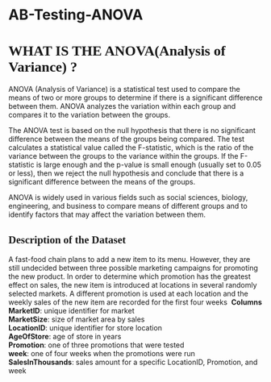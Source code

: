 # AB-Testing-ANOVA
# <span style="font-family:cursive;">WHAT IS THE ANOVA(Analysis of Variance) ? </span>

ANOVA (Analysis of Variance) is a statistical test used to compare the means of two or more groups to determine if there is a significant difference between them. ANOVA analyzes the variation within each group and compares it to the variation between the groups.

The ANOVA test is based on the null hypothesis that there is no significant difference between the means of the groups being compared. The test calculates a statistical value called the F-statistic, which is the ratio of the variance between the groups to the variance within the groups. If the F-statistic is large enough and the p-value is small enough (usually set to 0.05 or less), then we reject the null hypothesis and conclude that there is a significant difference between the means of the groups.

ANOVA is widely used in various fields such as social sciences, biology, engineering, and business to compare means of different groups and to identify factors that may affect the variation between them.
## <span style="font-family:Broadway;">**Description of the Dataset**</span>
A fast-food chain plans to add a new item to its menu. However, they are still undecided between three possible marketing campaigns for promoting the new product. In order to determine which promotion has the greatest effect on sales, the new item is introduced at locations in several randomly selected markets. A different promotion is used at each location and the weekly sales of the new item are recorded for the first four weeks
​
**Columns** </br>
 **MarketID**: unique identifier for market</br>
 **MarketSize**: size of market area by sales</br>
 **LocationID**: unique identifier for store location</br>
 **AgeOfStore**: age of store in years</br>
 **Promotion**: one of three promotions that were tested</br>
 **week**: one of four weeks when the promotions were run</br>
 **SalesInThousands**: sales amount for a specific LocationID, Promotion, and week</br>
​
